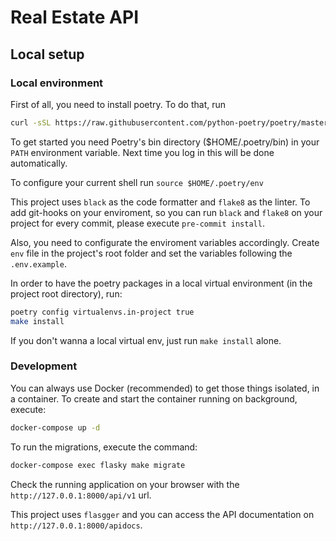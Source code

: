# Real Estate API

## Local setup

### Local environment

First of all, you need to install poetry. To do that, run

```bash
curl -sSL https://raw.githubusercontent.com/python-poetry/poetry/master/get-poetry.py | python
```

To get started you need Poetry's bin directory (\$HOME/.poetry/bin) in your `PATH`
environment variable. Next time you log in this will be done
automatically.

To configure your current shell run `source $HOME/.poetry/env`

This project uses `black` as the code formatter and `flake8` as the linter.
To add git-hooks on your enviroment, so you can run `black` and `flake8` on your project for every commit, please execute `pre-commit install`.

Also, you need to configurate the enviroment variables accordingly. Create `env` file in the project's root folder and set the variables following the `.env.example`.

In order to have the poetry packages in a local virtual environment (in the project root directory), run:

```bash
poetry config virtualenvs.in-project true
make install
```

If you don't wanna a local virtual env, just run `make install` alone.

### Development

You can always use Docker (recommended) to get those things isolated, in a container.
To create and start the container running on background, execute:

```bash
docker-compose up -d
```

To run the migrations, execute the command:

```bash
docker-compose exec flasky make migrate
```

Check the running application on your browser with the `http://127.0.0.1:8000/api/v1` url.

This project uses `flasgger` and you can access the API documentation on `http://127.0.0.1:8000/apidocs`.
